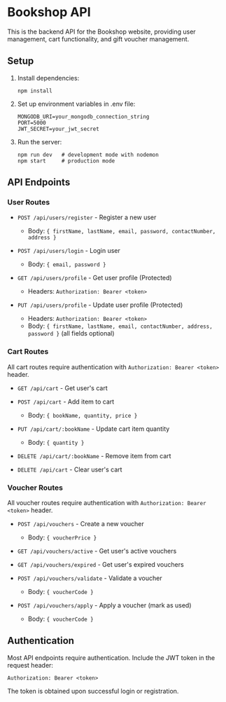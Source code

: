 # Bookshop API

This is the backend API for the Bookshop website, providing user management, cart functionality, and gift voucher management.

## Setup

1. Install dependencies:

   ```
   npm install
   ```

2. Set up environment variables in .env file:

   ```
   MONGODB_URI=your_mongodb_connection_string
   PORT=5000
   JWT_SECRET=your_jwt_secret
   ```

3. Run the server:
   ```
   npm run dev   # development mode with nodemon
   npm start     # production mode
   ```

## API Endpoints

### User Routes

- `POST /api/users/register` - Register a new user

  - Body: `{ firstName, lastName, email, password, contactNumber, address }`

- `POST /api/users/login` - Login user

  - Body: `{ email, password }`

- `GET /api/users/profile` - Get user profile (Protected)

  - Headers: `Authorization: Bearer <token>`

- `PUT /api/users/profile` - Update user profile (Protected)
  - Headers: `Authorization: Bearer <token>`
  - Body: `{ firstName, lastName, email, contactNumber, address, password }` (all fields optional)

### Cart Routes

All cart routes require authentication with `Authorization: Bearer <token>` header.

- `GET /api/cart` - Get user's cart

- `POST /api/cart` - Add item to cart

  - Body: `{ bookName, quantity, price }`

- `PUT /api/cart/:bookName` - Update cart item quantity

  - Body: `{ quantity }`

- `DELETE /api/cart/:bookName` - Remove item from cart

- `DELETE /api/cart` - Clear user's cart

### Voucher Routes

All voucher routes require authentication with `Authorization: Bearer <token>` header.

- `POST /api/vouchers` - Create a new voucher

  - Body: `{ voucherPrice }`

- `GET /api/vouchers/active` - Get user's active vouchers

- `GET /api/vouchers/expired` - Get user's expired vouchers

- `POST /api/vouchers/validate` - Validate a voucher

  - Body: `{ voucherCode }`

- `POST /api/vouchers/apply` - Apply a voucher (mark as used)
  - Body: `{ voucherCode }`

## Authentication

Most API endpoints require authentication. Include the JWT token in the request header:

```
Authorization: Bearer <token>
```

The token is obtained upon successful login or registration.
